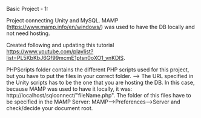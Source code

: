 Basic Project - 1:

Project connecting Unity and MySQL. MAMP (https://www.mamp.info/en/windows/) was used to have the DB locally and not need hosting. 

Created following and updating this tutorial https://www.youtube.com/playlist?list=PL5KbKbJ6Gf99mcmE1ptsn0oXO1_vnKDlS.

PHPScripts folder contains the different PHP scripts used for this project, but you have to put the files in your correct folder.
--> The URL specified in the Unity scripts has to be the one that you are hosting the DB. In this case, because MAMP was used to have it locally, it was: http://localhost/sqlconnect/"fileName.php". The folder of this files have to be specified in the MAMP Server: MAMP-->Preferences-->Server and check/decide your document root.
